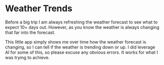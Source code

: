# Weather Trends
Before a big trip I am always refreshing the weather forecast to see what to expect 10+ days out. However, as you know the weather is always changing that far into the forecast.

This little app simply shows me over time how the weather forecast is changing, so I can tell if the weather is trending down or up. I did leverage AI for some of this, so please excuse any obvious errors. It works for what I was trying to achieve.
